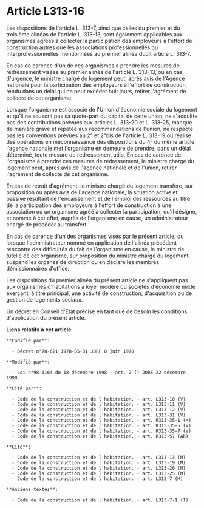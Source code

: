 # Article L313-16

Les dispositions de l'article L. 313-7, ainsi que celles du premier et du troisième alinéas de l'article L. 313-13, sont
également applicables aux organismes agréés à collecter la participation des employeurs à l'effort de construction autres que
les associations professionnelles ou interprofessionnelles mentionnées au premier alinéa dudit article L. 313-7.

En cas de carence d'un de ces organismes à prendre les mesures de redressement visées au premier alinéa de l'article L.
313-13, ou en cas d'urgence, le ministre chargé du logement peut, après avis de l'Agence nationale pour la participation des
employeurs à l'effort de construction, rendu dans un délai qui ne peut excéder huit jours, retirer l'agrément de collecte de
cet organisme.

Lorsque l'organisme est associé de l'Union d'économie sociale du logement et qu'il ne souscrit pas sa quote-part du capital
de cette union, ne s'acquitte pas des contributions prévues aux articles L. 313-20 et L. 313-25, manque de manière grave et
répétée aux recommandations de l'union, ne respecte pas les conventions prévues au 2° et 2°bis de l'article L. 313-19 ou
réalise des opérations en méconnaissance des dispositions du 4° du même article, l'agence nationale met l'organisme en
demeure de prendre, dans un délai déterminé, toute mesure de redressement utile. En cas de carence de l'organisme à prendre
ces mesures de redressement, le ministre chargé du logement peut, après avis de l'agence nationale et de l'union, retirer
l'agrément de collecte de cet organisme.

En cas de retrait d'agrément, le ministre chargé du logement transfère, sur proposition ou après avis de l'agence nationale,
la situation active et passive résultant de l'encaissement et de l'emploi des ressources au titre de la participation des
employeurs à l'effort de construction à une association ou un organisme agréé à collecter la participation, qu'il désigne, et
nomme à cet effet, auprès de l'organisme en cause, un administrateur chargé de procéder au transfert.

En cas de carence d'un des organismes visés par le présent article, ou lorsque l'administrateur nommé en application de
l'alinéa précédent rencontre des difficultés du fait de l'organisme en cause, le ministre de tutelle de cet organisme, sur
proposition du ministre chargé du logement, suspend les organes de direction ou en déclare les membres démissionnaires
d'office.

Les dispositions du premier alinéa du présent article ne s'appliquent pas aux organismes d'habitations à loyer modéré ou
sociétés d'économie mixte exerçant, à titre principal, une activité de construction, d'acquisition ou de gestion de logements
sociaux.

Un décret en Conseil d'Etat précise en tant que de besoin les conditions d'application du présent article.

**Liens relatifs à cet article**

	**Codifié par**:

	  - Décret n°78-621 1978-05-31 JORF 8 juin 1978

	**Modifié par**:

	  - Loi n°98-1164 du 18 décembre 1998 - art. 2 () JORF 22 décembre 1998

	**Cité par**:

	  - Code de la construction et de l'habitation. - art. L313-10 (V)
	  - Code de la construction et de l'habitation. - art. L313-11 (V)
	  - Code de la construction et de l'habitation. - art. L313-12 (V)
	  - Code de la construction et de l'habitation. - art. L313-31 (V)
	  - Code de la construction et de l'habitation. - art. R313-35-1 (M)
	  - Code de la construction et de l'habitation. - art. R313-35-5 (V)
	  - Code de la construction et de l'habitation. - art. R313-35-7 (V)
	  - Code de la construction et de l'habitation. - art. R313-57 (Ab)

	**Cite**:

	  - Code de la construction et de l'habitation. - art. L313-13 (M)
	  - Code de la construction et de l'habitation. - art. L313-19 (M)
	  - Code de la construction et de l'habitation. - art. L313-20 (M)
	  - Code de la construction et de l'habitation. - art. L313-25 (M)
	  - Code de la construction et de l'habitation. - art. L313-7 (M)

	**Anciens textes**:

	  - Code de la construction et de l'habitation. - art. L313-7-1 (T)

